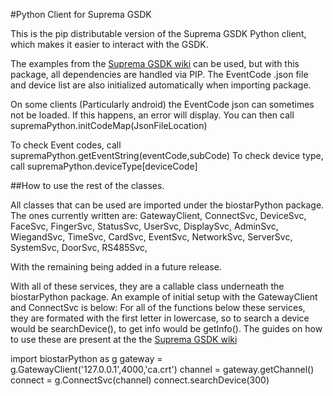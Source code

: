 #Python Client for Suprema GSDK

This is the pip distributable version of the Suprema GSDK Python client, which makes it easier to interact with the GSDK.

The examples from the [Suprema GSDK wiki][gsdkwiki] can be used, but with this package, all dependencies are handled via PIP.
The EventCode .json file and device list are also initialized automatically when importing package.

On some clients (Particularly android) the  EventCode json can sometimes not be loaded. If this happens, an error will display.
You can then call supremaPython.initCodeMap(JsonFileLocation)

To check Event codes, call supremaPython.getEventString(eventCode,subCode)
To check device type, call supremaPython.deviceType\[deviceCode\]

##How to use the rest of the classes.

All classes that can be used are imported under the biostarPython package.
The ones currently written are:
GatewayClient, 
ConnectSvc, 
DeviceSvc, 
FaceSvc, 
FingerSvc, 
StatusSvc, 
UserSvc,
DisplaySvc,
AdminSvc,
WiegandSvc,
TimeSvc,
CardSvc,
EventSvc,
NetworkSvc,
ServerSvc,
SystemSvc,
DoorSvc,
RS485Svc,

With the remaining being added in a future release.

With all of these services, they are a callable class underneath the biostarPython package. An example of initial setup with the GatewayClient and ConnectSvc is below:
For all of the functions below these services, they are formated with the first letter in lowercase, so to search a device would be searchDevice(), to get info would be getInfo().
The guides on how to use these are present at the the [Suprema GSDK wiki][gsdkwiki] 

import biostarPython as g
gateway = g.GatewayClient('127.0.0.1',4000,'ca.crt')
channel = gateway.getChannel()
connect = g.ConnectSvc(channel)
connect.searchDevice(300)

[gsdkwiki]: https://biostar-dev.github.io/g-sdk/